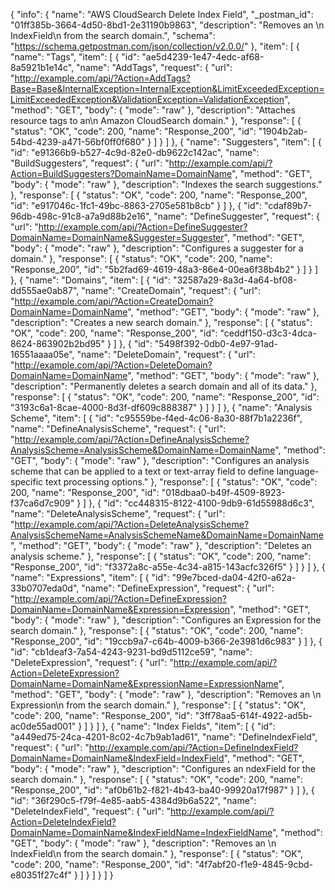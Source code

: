 {
  "info": {
    "name": "AWS CloudSearch Delete Index Field",
    "_postman_id": "01ff385b-3664-4d50-8bd1-2e31190b9863",
    "description": "Removes an \n  IndexField\n  from the search domain.",
    "schema": "https://schema.getpostman.com/json/collection/v2.0.0/"
  },
  "item": [
    {
      "name": "Tags",
      "item": [
        {
          "id": "ae5d4239-1e47-4edc-af68-8a5921b1e14c",
          "name": "AddTags",
          "request": {
            "url": "http://example.com/api/?Action=AddTags?Base=Base&InternalException=InternalException&LimitExceededException=LimitExceededException&ValidationException=ValidationException",
            "method": "GET",
            "body": {
              "mode": "raw"
            },
            "description": "Attaches resource tags to an\n Amazon CloudSearch domain."
          },
          "response": [
            {
              "status": "OK",
              "code": 200,
              "name": "Response_200",
              "id": "1904b2ab-54bd-4239-a471-56bf0ff0f680"
            }
          ]
        }
      ]
    },
    {
      "name": "Suggesters",
      "item": [
        {
          "id": "e91366b9-b527-4c9d-82e0-db9622c142ac",
          "name": "BuildSuggesters",
          "request": {
            "url": "http://example.com/api/?Action=BuildSuggesters?DomainName=DomainName",
            "method": "GET",
            "body": {
              "mode": "raw"
            },
            "description": "Indexes the search suggestions."
          },
          "response": [
            {
              "status": "OK",
              "code": 200,
              "name": "Response_200",
              "id": "e917046c-1fc1-49bc-8863-2705e581b8cb"
            }
          ]
        },
        {
          "id": "cdaf89b7-96db-498c-91c8-a7a9d88b2e16",
          "name": "DefineSuggester",
          "request": {
            "url": "http://example.com/api/?Action=DefineSuggester?DomainName=DomainName&Suggester=Suggester",
            "method": "GET",
            "body": {
              "mode": "raw"
            },
            "description": "Configures a suggester for a domain."
          },
          "response": [
            {
              "status": "OK",
              "code": 200,
              "name": "Response_200",
              "id": "5b2fad69-4619-48a3-86e4-00ea6f38b4b2"
            }
          ]
        }
      ]
    },
    {
      "name": "Domains",
      "item": [
        {
          "id": "32587a29-8a3d-4a64-bf08-dd555ae0ab87",
          "name": "CreateDomain",
          "request": {
            "url": "http://example.com/api/?Action=CreateDomain?DomainName=DomainName",
            "method": "GET",
            "body": {
              "mode": "raw"
            },
            "description": "Creates a new search domain."
          },
          "response": [
            {
              "status": "OK",
              "code": 200,
              "name": "Response_200",
              "id": "ceddf150-d3c3-4dca-8624-863902b2bd95"
            }
          ]
        },
        {
          "id": "5498f392-0db0-4e97-91ad-16551aaaa05e",
          "name": "DeleteDomain",
          "request": {
            "url": "http://example.com/api/?Action=DeleteDomain?DomainName=DomainName",
            "method": "GET",
            "body": {
              "mode": "raw"
            },
            "description": "Permanently deletes a search domain and all of its data."
          },
          "response": [
            {
              "status": "OK",
              "code": 200,
              "name": "Response_200",
              "id": "3193c6a1-8cae-4000-8d3f-df609c888387"
            }
          ]
        }
      ]
    },
    {
      "name": "Analysis Scheme",
      "item": [
        {
          "id": "c95559be-f4ed-4c06-8a30-88f7b1a2236f",
          "name": "DefineAnalysisScheme",
          "request": {
            "url": "http://example.com/api/?Action=DefineAnalysisScheme?AnalysisScheme=AnalysisScheme&DomainName=DomainName",
            "method": "GET",
            "body": {
              "mode": "raw"
            },
            "description": "Configures an analysis scheme that can be applied to a text or text-array field to define language-specific text processing options."
          },
          "response": [
            {
              "status": "OK",
              "code": 200,
              "name": "Response_200",
              "id": "018dbaa0-b49f-4509-8923-f37ca6d7c909"
            }
          ]
        },
        {
          "id": "cc448315-8122-4100-9db9-61d55988d6c3",
          "name": "DeleteAnalysisScheme",
          "request": {
            "url": "http://example.com/api/?Action=DeleteAnalysisScheme?AnalysisSchemeName=AnalysisSchemeName&DomainName=DomainName",
            "method": "GET",
            "body": {
              "mode": "raw"
            },
            "description": "Deletes an analysis scheme."
          },
          "response": [
            {
              "status": "OK",
              "code": 200,
              "name": "Response_200",
              "id": "f3372a8c-a55e-4c34-a815-143acfc326f5"
            }
          ]
        }
      ]
    },
    {
      "name": "Expressions",
      "item": [
        {
          "id": "99e7bced-da04-42f0-a62a-33b0707eda0d",
          "name": "DefineExpression",
          "request": {
            "url": "http://example.com/api/?Action=DefineExpression?DomainName=DomainName&Expression=Expression",
            "method": "GET",
            "body": {
              "mode": "raw"
            },
            "description": "Configures an Expression  for the search domain."
          },
          "response": [
            {
              "status": "OK",
              "code": 200,
              "name": "Response_200",
              "id": "19ccb9a7-c64b-4009-b366-2e3981d6c983"
            }
          ]
        },
        {
          "id": "cb1deaf3-7a54-4243-9231-bd9d5112ce59",
          "name": "DeleteExpression",
          "request": {
            "url": "http://example.com/api/?Action=DeleteExpression?DomainName=DomainName&ExpressionName=ExpressionName",
            "method": "GET",
            "body": {
              "mode": "raw"
            },
            "description": "Removes an \n  Expression\n  from the search domain."
          },
          "response": [
            {
              "status": "OK",
              "code": 200,
              "name": "Response_200",
              "id": "3ff78aa5-614f-4922-ad5b-ac0de55ad001"
            }
          ]
        }
      ]
    },
    {
      "name": "Index Fields",
      "item": [
        {
          "id": "a449ed75-24ca-4201-8c02-4c7b9ab1ad61",
          "name": "DefineIndexField",
          "request": {
            "url": "http://example.com/api/?Action=DefineIndexField?DomainName=DomainName&IndexField=IndexField",
            "method": "GET",
            "body": {
              "mode": "raw"
            },
            "description": "Configures an ndexField  for the search domain."
          },
          "response": [
            {
              "status": "OK",
              "code": 200,
              "name": "Response_200",
              "id": "af0b61b2-f821-4b43-ba40-99920a17f987"
            }
          ]
        },
        {
          "id": "36f290c5-f79f-4e85-aab5-4384d9b6a522",
          "name": "DeleteIndexField",
          "request": {
            "url": "http://example.com/api/?Action=DeleteIndexField?DomainName=DomainName&IndexFieldName=IndexFieldName",
            "method": "GET",
            "body": {
              "mode": "raw"
            },
            "description": "Removes an \n  IndexField\n  from the search domain."
          },
          "response": [
            {
              "status": "OK",
              "code": 200,
              "name": "Response_200",
              "id": "4f7abf20-f1e9-4845-9cbd-e80351f27c4f"
            }
          ]
        }
      ]
    }
  ]
}